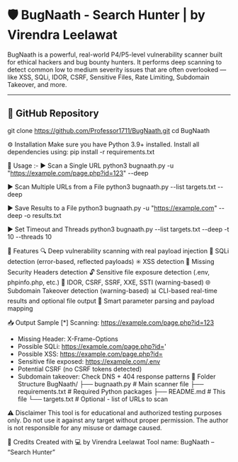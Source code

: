 # 🛡️ BugNaath - Search Hunter | by Virendra Leelawat

BugNaath is a powerful, real-world P4/P5-level vulnerability scanner built for ethical hackers and bug bounty hunters. It performs deep scanning to detect common low to medium severity issues that are often overlooked — like XSS, SQLi, IDOR, CSRF, Sensitive Files, Rate Limiting, Subdomain Takeover, and more.

---

## 🔗 GitHub Repository

git clone https://github.com/Professor1711/BugNaath.git
cd BugNaath

⚙️ Installation
Make sure you have Python 3.9+ installed.
Install all dependencies using:
pip install -r requirements.txt

🚀 Usage :-
▶️ Scan a Single URL
python3 bugnaath.py -u "https://example.com/page.php?id=123" --deep

▶️ Scan Multiple URLs from a File
python3 bugnaath.py --list targets.txt --deep

▶️ Save Results to a File
python3 bugnaath.py -u "https://example.com" --deep -o results.txt

▶️ Set Timeout and Threads
python3 bugnaath.py --list targets.txt --deep -t 10 --threads 10

🧠 Features
🔍 Deep vulnerability scanning with real payload injection
🧬 SQLi detection (error-based, reflected payloads)
✳️ XSS detection
🛑 Missing Security Headers detection
🔓 Sensitive file exposure detection (.env, phpinfo.php, etc.)
🔐 IDOR, CSRF, SSRF, XXE, SSTI (warning-based)
🌐 Subdomain Takeover detection (warning-based)
📊 CLI-based real-time results and optional file output
🧠 Smart parameter parsing and payload mapping

📥 Output Sample
[*] Scanning: https://example.com/page.php?id=123
- Missing Header: X-Frame-Options
- Possible SQLi: https://example.com/page.php?id='
- Possible XSS: https://example.com/page.php?id=<script>alert(1)</script>
- Sensitive file exposed: https://example.com/.env
- Potential CSRF (no CSRF tokens detected)
- Subdomain takeover: Check DNS + 404 response patterns
📁 Folder Structure
BugNaath/
├── bugnaath.py          # Main scanner file
├── requirements.txt     # Required Python packages
├── README.md            # This file
└── targets.txt          # Optional - list of URLs to scan


⚠️ Disclaimer
This tool is for educational and authorized testing purposes only. Do not use it against any target without proper permission. The author is not responsible for any misuse or damage caused.

💬 Credits
Created with 💻 by Virendra Leelawat
Tool name: BugNaath – “Search Hunter”
